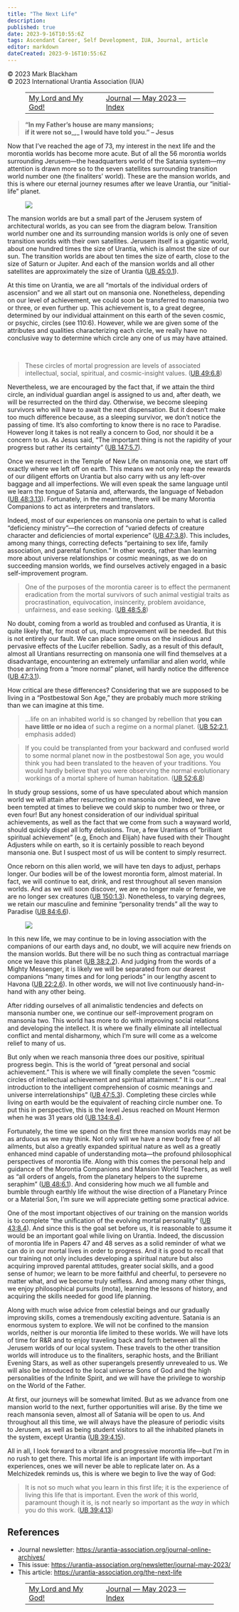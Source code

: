 ```yaml
---
title: "The Next Life"
description: 
published: true
date: 2023-9-16T10:55:6Z
tags: Ascendant Career, Self Development, IUA, Journal, article
editor: markdown
dateCreated: 2023-9-16T10:55:6Z
---
```


<p class="v-card v-sheet theme--light gray lighten-3 px-2">© 2023 Mark Blackham<br>© 2023 International Urantia Association (IUA)</p>
<figure class="table chapter-navigator">
  <table>
    <tbody>
      <tr>
        <td>
        <a href="/en/article/Christopher_Ross/my_lord_and_my_god">
          <span class="mdi mdi-arrow-left-drop-circle"></span><span class="pl-2">My Lord and My God!</span>
        </a>
        </td>
        <td>
        <a href="/en/index/articles_iua_journal#journal-may-2023">
          <span class="mdi mdi-book-open-variant"></span><span class="pl-2">Journal — May 2023 — Index</span>
        </a>
        </td>
        <td>
        </td>
      </tr>
    </tbody>
  </table>
</figure>


> **“In my Father’s house are many mansions;**  
> **if it were not so_,_ I would have told you.” – Jesus**

Now that I’ve reached the age of 73, my interest in the next life and the morontia worlds has become more acute. But of all the 56 morontia worlds surrounding Jerusem—the headquarters world of the Satania system—my attention is drawn more so to the seven satellites surrounding transition world number one (the finaliters’ world). These are the mansion worlds, and this is where our eternal journey resumes after we leave Urantia, our “initial-life” planet.

<figure id="Figure_1" class="image urantiapedia image-style-align-left">
<img src="/image/article/IUA_Journal/Jerusem-Planet-Sizes-434x706.jpg">
</figure>

The mansion worlds are but a small part of the Jerusem system of architectural worlds, as you can see from the diagram below. Transition world number one and its surrounding mansion worlds is only one of seven transition worlds with their own satellites. Jerusem itself is a gigantic world, about one hundred times the size of Urantia, which is almost the size of our sun. The transition worlds are about ten times the size of earth, close to the size of Saturn or Jupiter. And each of the mansion worlds and all other satellites are approximately the size of Urantia (<a id="a42_569"></a>[UB 45:0.1](/en/The_Urantia_Book/45#p0_1)).

At this time on Urantia, we are all “mortals of the individual orders of ascension” and we all start out on mansonia one. Nonetheless, depending on our level of achievement, we could soon be transferred to mansonia two or three, or even further up. This achievement is, to a great degree, determined by our individual attainment on this earth of the seven cosmic, or psychic, circles (see 110:6). However, while we are given some of the attributes and qualities characterizing each circle, we really have no conclusive way to determine which circle any one of us may have attained.

<br style="clear:both;"/>

> These circles of mortal progression are levels of associated intellectual, social, spiritual, and cosmic-insight values. (<a id="a48_124"></a>[UB 49:6.8](/en/The_Urantia_Book/49#p6_8))

Nevertheless, we are encouraged by the fact that, if we attain the third circle, an individual guardian angel is assigned to us and, after death, we will be resurrected on the third day. Otherwise, we become sleeping survivors who will have to await the next dispensation. But it doesn’t make too much difference because, as a sleeping survivor, we don’t notice the passing of time. It’s also comforting to know there is no race to Paradise. However long it takes is not really a concern to God, nor should it be a concern to us. As Jesus said, “The important thing is not the rapidity of your progress but rather its certainty” (<a id="a50_630"></a>[UB 147:5.7](/en/The_Urantia_Book/147#p5_7)).

Once we resurrect in the Temple of New Life on mansonia one, we start off exactly where we left off on earth. This means we not only reap the rewards of our diligent efforts on Urantia but also carry with us any left-over baggage and all imperfections. We will even speak the same language until we learn the tongue of Satania and, afterwards, the language of Nebadon (<a id="a52_369"></a>[UB 48:3.13](/en/The_Urantia_Book/48#p3_13)). Fortunately, in the meantime, there will be many Morontia Companions to act as interpreters and translators.

Indeed, most of our experiences on mansonia one pertain to what is called “deficiency ministry”—the correction of “varied defects of creature character and deficiencies of mortal experience” (<a id="a54_192"></a>[UB 47:3.8](/en/The_Urantia_Book/47#p3_8)). This includes, among many things, correcting defects “pertaining to sex life, family association, and parental function.” In other words, rather than learning more about universe relationships or cosmic meanings, as we do on succeeding mansion worlds, we find ourselves actively engaged in a basic self-improvement program.

> One of the purposes of the morontia career is to effect the permanent eradication from the mortal survivors of such animal vestigial traits as procrastination, equivocation, insincerity, problem avoidance, unfairness, and ease seeking. (<a id="a56_239"></a>[UB 48:5.8](/en/The_Urantia_Book/48#p5_8))

No doubt, coming from a world as troubled and confused as Urantia, it is quite likely that, for most of us, much improvement will be needed. But this is not entirely our fault. We can place some onus on the insidious and pervasive effects of the Lucifer rebellion. Sadly, as a result of this default, almost all Urantians resurrecting on mansonia one will find themselves at a disadvantage, encountering an extremely unfamiliar and alien world, while those arriving from a “more normal” planet, will hardly notice the difference (<a id="a58_530"></a>[UB 47:3.1](/en/The_Urantia_Book/47#p3_1)).

How critical are these differences? Considering that we are supposed to be living in a “Postbestowal Son Age,” they are probably much more striking than we can imagine at this time.

> …life on an inhabited world is so changed by rebellion that **you can have little or no idea** of such a regime on a normal planet. (<a id="a62_135"></a>[UB 52:2.1](/en/The_Urantia_Book/52#p2_1), emphasis added)

> If you could be transplanted from your backward and confused world to some normal planet now in the postbestowal Son age, you would think you had been translated to the heaven of your traditions. You would hardly believe that you were observing the normal evolutionary workings of a mortal sphere of human habitation. (<a id="a64_321"></a>[UB 52:6.8](/en/The_Urantia_Book/52#p6_8))

In study group sessions, some of us have speculated about which mansion world we will attain after resurrecting on mansonia one. Indeed, we have been tempted at times to believe we could skip to number two or three, or even four! But any honest consideration of our individual spiritual achievements, as well as the fact that we come from such a wayward world, should quickly dispel all lofty delusions. True, a few Urantians of “brilliant spiritual achievement” (e.g, Enoch and Elijah) have fused with their Thought Adjusters while on earth, so it is certainly possible to reach beyond mansonia one. But I suspect most of us will be content to simply resurrect.

Once reborn on this alien world, we will have ten days to adjust, perhaps longer. Our bodies will be of the lowest morontia form, almost material. In fact, we will continue to eat, drink, and rest throughout all seven mansion worlds. And as we will soon discover, we are no longer male or female, we are no longer sex creatures (<a id="a68_329"></a>[UB 150:1.3](/en/The_Urantia_Book/150#p1_3)). Nonetheless, to varying degrees, we retain our masculine and feminine “personality trends” all the way to Paradise (<a id="a68_491"></a>[UB 84:6.6](/en/The_Urantia_Book/84#p6_6)).

<figure id="Figure_2" class="image urantiapedia image-style-align-left">
<img src="/image/article/IUA_Journal/Mansions-450x706.jpg">
</figure>

In this new life, we may continue to be in loving association with the companions of our earth days and, no doubt, we will acquire new friends on the mansion worlds. But there will be no such thing as contractual marriage once we leave this planet (<a id="a74_249"></a>[UB 38:2.2](/en/The_Urantia_Book/38#p2_2)). And judging from the words of a Mighty Messenger, it is likely we will be separated from our dearest companions “many times and for long periods” in our lengthy ascent to Havona (<a id="a74_472"></a>[UB 22:2.6](/en/The_Urantia_Book/22#p2_6)). In other words, we will not live continuously hand-in-hand with any other being.

After ridding ourselves of all animalistic tendencies and defects on mansonia number one, we continue our self-improvement program on mansonia two. This world has more to do with improving social relations and developing the intellect. It is where we finally eliminate all intellectual conflict and mental disharmony, which I’m sure will come as a welcome relief to many of us.

But only when we reach mansonia three does our positive, spiritual progress begin. This is the world of “great personal and social achievement.” This is where we will finally complete the seven “cosmic circles of intellectual achievement and spiritual attainment.” It is our “…real introduction to the intelligent comprehension of cosmic meanings and universe interrelationships” (<a id="a78_381"></a>[UB 47:5.3](/en/The_Urantia_Book/47#p5_3)). Completing these circles while living on earth would be the equivalent of reaching circle number one. To put this in perspective, this is the level Jesus reached on Mount Hermon when he was 31 years old (<a id="a78_629"></a>[UB 134:8.4](/en/The_Urantia_Book/134#p8_4)).

Fortunately, the time we spend on the first three mansion worlds may not be as arduous as we may think. Not only will we have a new body free of all ailments, but also a greatly expanded spiritual nature as well as a greatly enhanced mind capable of understanding mota—the profound philosophical perspectives of morontia life. Along with this comes the personal help and guidance of the Morontia Companions and Mansion World Teachers, as well as “all orders of angels, from the planetary helpers to the supreme seraphim” (<a id="a80_522"></a>[UB 48:6.1](/en/The_Urantia_Book/48#p6_1)). And considering how much we all fumble and bumble through earthly life without the wise direction of a Planetary Prince or a Material Son, I’m sure we will appreciate getting some practical advice.

One of the most important objectives of our training on the mansion worlds is to complete “the unification of the evolving mortal personality” (<a id="a82_144"></a>[UB 43:8.4](/en/The_Urantia_Book/43#p8_4)). And since this is the goal set before us, it is reasonable to assume it would be an important goal while living on Urantia. Indeed, the discussion of morontia life in Papers 47 and 48 serves as a solid reminder of what we can do in our mortal lives in order to progress. And it is good to recall that our training not only includes developing a spiritual nature but also acquiring improved parental attitudes, greater social skills, and a good sense of humor; we learn to be more faithful and cheerful, to persevere no matter what, and we become truly selfless. And among many other things, we enjoy philosophical pursuits (mota), learning the lessons of history, and acquiring the skills needed for good life planning.
<br style="clear:both;"/>

Along with much wise advice from celestial beings and our gradually improving skills, comes a tremendously exciting adventure. Satania is an enormous system to explore. We will not be confined to the mansion worlds, neither is our morontia life limited to these worlds. We will have lots of time for R&R and to enjoy traveling back and forth between all the Jerusem worlds of our local system. These travels to the other transition worlds will introduce us to the finaliters, seraphic hosts, and the Brilliant Evening Stars, as well as other superangels presently unrevealed to us. We will also be introduced to the local universe Sons of God and the high personalities of the Infinite Spirit, and we will have the privilege to worship on the World of the Father.

At first, our journeys will be somewhat limited. But as we advance from one mansion world to the next, further opportunities will arise. By the time we reach mansonia seven, almost all of Satania will be open to us. And throughout all this time, we will always have the pleasure of periodic visits to Jerusem, as well as being student visitors to all the inhabited planets in the system, except Urantia (<a id="a87_404"></a>[UB 39:4.15](/en/The_Urantia_Book/39#p4_15)).

All in all, I look forward to a vibrant and progressive morontia life—but I’m in no rush to get there. This mortal life is an important life with important experiences, ones we will never be able to replicate later on. As a Melchizedek reminds us, this is where we begin to live the way of God:

> It is not so much what you learn in this first life; it is the experience of living this life that is important. Even the _work_ of this world, paramount though it is, is not nearly so important as the _way_ in which you do this work. (<a id="a91_238"></a>[UB 39:4.13](/en/The_Urantia_Book/39#p4_13))




## References

- Journal newsletter: https://urantia-association.org/journal-online-archives/
- This issue: https://urantia-association.org/newsletter/journal-may-2023/
- This article: https://urantia-association.org/the-next-life

<figure class="table chapter-navigator">
  <table>
    <tbody>
      <tr>
        <td>
        <a href="/en/article/Christopher_Ross/my_lord_and_my_god">
          <span class="mdi mdi-arrow-left-drop-circle"></span><span class="pl-2">My Lord and My God!</span>
        </a>
        </td>
        <td>
        <a href="/en/index/articles_iua_journal#journal-may-2023">
          <span class="mdi mdi-book-open-variant"></span><span class="pl-2">Journal — May 2023 — Index</span>
        </a>
        </td>
        <td>
        </td>
      </tr>
    </tbody>
  </table>
</figure>
